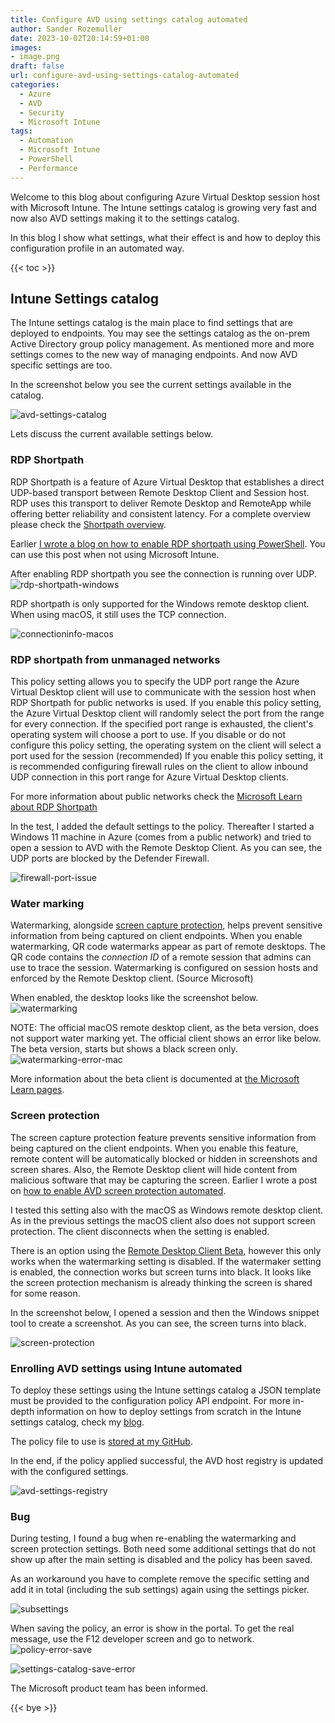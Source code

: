 ```yaml
---
title: Configure AVD using settings catalog automated
author: Sander Rozemuller
date: 2023-10-02T20:14:59+01:00
images:
- image.png
draft: false
url: configure-avd-using-settings-catalog-automated
categories:
  - Azure
  - AVD
  - Security
  - Microsoft Intune
tags:
  - Automation
  - Microsoft Intune
  - PowerShell
  - Performance
---
```

Welcome to this blog about configuring Azure Virtual Desktop session host with Microsoft Intune. The Intune settings catalog is growing very fast and now also AVD settings making it to the settings catalog. 

In this blog I show what settings, what their effect is and how to deploy this configuration profile in an automated way.

{{< toc >}}
## Intune Settings catalog
The Intune settings catalog is the main place to find settings that are deployed to endpoints. You may see the settings catalog as the on-prem Active Directory group policy management. 
As mentioned more and more settings comes to the new way of managing endpoints. And now AVD specific settings are too. 

In the screenshot below you see the current settings available in the catalog. 

![avd-settings-catalog](avd-settings-catalog.png)

Lets discuss the current available settings below. 
### RDP Shortpath
RDP Shortpath is a feature of Azure Virtual Desktop that establishes a direct UDP-based transport between Remote Desktop Client and Session host. RDP uses this transport to deliver Remote Desktop and RemoteApp while offering better reliability and consistent latency. For a complete overview please check the [Shortpath overview](https://docs.microsoft.com/en-us/azure/virtual-desktop/shortpath).

Earlier [I wrote a blog on how to enable RDP shortpath using PowerShell](https://rozemuller.com/enable-rdp-shortpath-for-azure-virtual-desktop-on-an-image-version-automated/). You can use this post when not using Microsoft Intune.

After enabling RDP shortpath you see the connection is running over UDP.
![rdp-shortpath-windows](rdp-shortpath-windows.png)

RDP shortpath is only supported for the Windows remote desktop client. When using macOS, it still uses the TCP connection.

![connectioninfo-macos](connectioninfo-macos.png)

### RDP shortpath from unmanaged networks
This policy setting allows you to specify the UDP port range the Azure Virtual Desktop client will use to communicate with the session host when RDP Shortpath for public networks is used. If you enable this policy setting, the Azure Virtual Desktop client will randomly select the port from the range for every connection. If the specified port range is exhausted, the client's operating system will choose a port to use. If you disable or do not configure this policy setting, the operating system on the client will select a port used for the session (recommended) If you enable this policy setting, it is recommended configuring firewall rules on the client to allow inbound UDP connection in this port range for Azure Virtual Desktop clients.

For more information about public networks check the [Microsoft Learn about RDP Shortpath](https://learn.microsoft.com/en-us/azure/virtual-desktop/rdp-shortpath?tabs=public-networks)

In the test, I added the default settings to the policy. Thereafter I started a Windows 11 machine in Azure (comes from a public network) and tried to open a session to AVD with the Remote Desktop Client. 
As you can see, the UDP ports are blocked by the Defender Firewall.

![firewall-port-issue](firewall-port-issue.jpeg)

### Water marking
Watermarking, alongside [screen capture protection](https://learn.microsoft.com/en-us/azure/virtual-desktop/screen-capture-protection), helps prevent sensitive information from being captured on client endpoints. When you enable watermarking, QR code watermarks appear as part of remote desktops. The QR code contains the _connection ID_ of a remote session that admins can use to trace the session. Watermarking is configured on session hosts and enforced by the Remote Desktop client. (Source Microsoft)

When enabled, the desktop looks like the screenshot below.
![watermarking](watermarking.jpeg)

NOTE: The official macOS remote desktop client, as the beta version, does not support water marking yet. The official client shows an error like below. The beta version, starts but shows a black screen only.
![watermarking-error-mac](watermarking-error-mac.png)

More information about the beta client is documented at [the Microsoft Learn pages](https://learn.microsoft.com/en-us/azure/virtual-desktop/users/client-features-macos#test-the-beta-client).

### Screen protection
The screen capture protection feature prevents sensitive information from being captured on the client endpoints. When you enable this feature, remote content will be automatically blocked or hidden in screenshots and screen shares. Also, the Remote Desktop client will hide content from malicious software that may be capturing the screen.
Earlier I wrote a post on [how to enable AVD screen protection automated](https://rozemuller.com/enable-screen-capture-protection-for-azure-virtual-desktop-automated/).

I tested this setting also with the macOS as Windows remote desktop client.
As in the previous settings the macOS client also does not support screen protection. The client disconnects when the setting is enabled.

There is an option using the [Remote Desktop Client Beta](https://install.appcenter.ms/orgs/rdmacios-k2vy/apps/microsoft-remote-desktop-for-mac/distribution_groups/all-users-of-microsoft-remote-desktop-for-mac), however this only works when the watermarking setting is disabled. If the watermaker setting is enabled, the connection works but screen turns into black. 
It looks like the screen protection mechanism is already thinking the screen is shared for some reason.

In the screenshot below, I opened a session and then the Windows snippet tool to create a screenshot. As you can see, the screen turns into black.

![screen-protection](screen-protection.jpeg)
### Enrolling AVD settings using Intune automated
To deploy these settings using the Intune settings catalog a JSON template must be provided to the configuration policy API endpoint. 
For more in-depth information on how to deploy settings from scratch in the Intune settings catalog, check my [blog](https://rozemuller.com/deploy-intune-settings-catalog-automated-from-scratch-with-graph-api/).

The policy file to use is [stored at my GitHub](https://github.com/srozemuller/MicrosoftEndpointManager/blob/main/ConfigurationPolicies/avd-enhancement-settings.json). 

In the end, if the policy applied successful, the AVD host registry is updated with the configured settings.

![avd-settings-registry](avd-settings-registry.jpeg)
### Bug
During testing, I found a bug when re-enabling the watermarking and screen protection settings. Both need some additional settings that do not show up after the main setting is disabled and the policy has been saved.

As an workaround you have to complete remove the specific setting and add it in total (including the sub settings) again using the settings picker. 

![subsettings](subsettings.png)

When saving the policy, an error is show in the portal. To get the real message, use the F12 developer screen and go to network.
![policy-error-save](policy-error-save.png)

![settings-catalog-save-error](settings-catalog-save-error.png)

The Microsoft product team has been informed.

{{< bye >}}